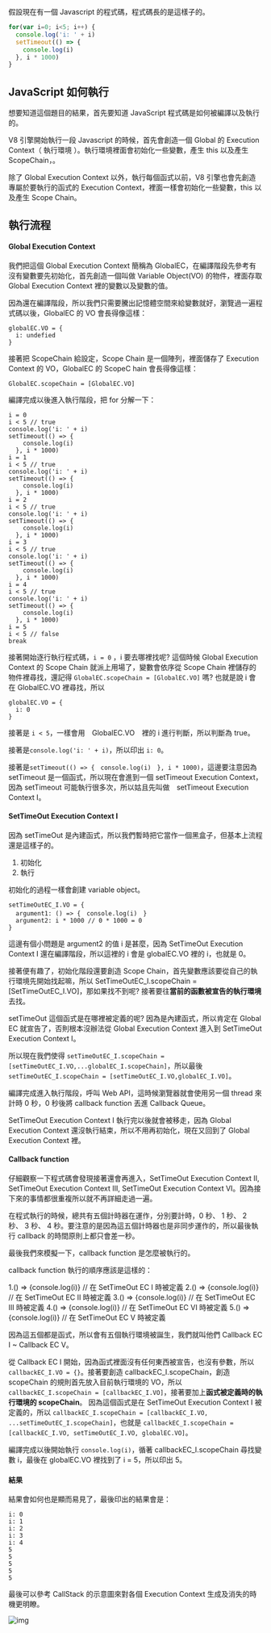 假設現在有一個 Javascript 的程式碼，程式碼長的是這樣子的。

``` js
for(var i=0; i<5; i++) {
  console.log('i: ' + i)
  setTimeout(() => {
    console.log(i)
  }, i * 1000)
}
```

## **JavaScript 如何執行**

想要知道這個題目的結果，首先要知道 JavaScript 程式碼是如何被編譯以及執行的。

V8 引擎開始執行一段 Javascript 的時候，首先會創造一個 Global 的 Execution Context（ 執行環境 ）。執行環境裡面會初始化一些變數，產生 this 以及產生 ScopeChain，。

除了 Global Execution Context 以外，執行每個函式以前，V8 引擎也會先創造專屬於要執行的函式的 Execution Context，裡面一樣會初始化一些變數，this 以及產生 Scope Chain。

## **執行流程**

#### Global Execution Context

我們把這個 Global Execution Context 簡稱為 GlobalEC，在編譯階段先參考有沒有變數要先初始化，首先創造一個叫做 Variable Object(VO) 的物件，裡面存取 Global Execution Context 裡的變數以及變數的值。

因為還在編譯階段，所以我們只需要騰出記憶體空間來給變數就好，瀏覽過一遍程式碼以後，GlobalEC 的 VO 會長得像這樣：

```
globalEC.VO = {
  i: undefied
}

```

接著把 ScopeChain 給設定，Scope Chain 是一個陣列，裡面儲存了 Execution Context 的 VO，GlobalEC 的 ScopeC hain 會長得像這樣：

```
GlobalEC.scopeChain = [GlobalEC.VO]

```

編譯完成以後進入執行階段，把 for 分解一下：

```
i = 0
i < 5 // true
console.log('i: ' + i)
setTimeout(() => {
    console.log(i)
  }, i * 1000)
i = 1
i < 5 // true
console.log('i: ' + i)
setTimeout(() => {
    console.log(i)
  }, i * 1000)
i = 2
i < 5 // true
console.log('i: ' + i)
setTimeout(() => {
    console.log(i)
  }, i * 1000)
i = 3
i < 5 // true
console.log('i: ' + i)
setTimeout(() => {
    console.log(i)
  }, i * 1000)
i = 4
i < 5 // true
console.log('i: ' + i)
setTimeout(() => {
    console.log(i)
  }, i * 1000)
i = 5
i < 5 // false
break
```

接著開始逐行執行程式碼，`i = 0` ，i 要去哪裡找呢? 這個時候 Global Execution Context 的 Scope Chain 就派上用場了，變數會依序從 Scope Chain 裡儲存的物件裡尋找，還記得 `GlobalEC.scopeChain = [GlobalEC.VO]` 嗎? 也就是說 i 會在 GlobalEC.VO 裡尋找，所以

```
globalEC.VO = {
  i: 0
}
```

接著是 `i < 5`，一樣會用　GlobalEC.VO　裡的 i 進行判斷，所以判斷為 true。

接著是`console.log('i: ' + i)`，所以印出 `i: 0`。

接著是`setTimeout(() => {　console.log(i)　}, i * 1000)`，這邊要注意因為 setTimeout 是一個函式，所以現在會進到一個 setTimeout Execution Context，因為 setTimeout 可能執行很多次，所以姑且先叫做　setTimeout Execution Context I。

#### SetTimeOut Execution Context I

因為 setTimeOut 是內建函式，所以我們暫時把它當作一個黑盒子，但基本上流程還是這樣子的。

1. 初始化
2. 執行

初始化的過程一樣會創建 variable object。

```
setTimeOutEC_I.VO = {
  argument1: () => {　console.log(i)　}
  argument2: i * 1000 // 0 * 1000 = 0
}
```

這邊有個小問題是 argument2 的值 i 是甚麼，因為 SetTimeOut Execution Context I 還在編譯階段，所以這裡的 i 會是 globalEC.VO 裡的 i，也就是 0。 

接著便有趣了，初始化階段還要創造 Scope Chain，首先變數應該要從自己的執行環境先開始找起嘛，所以 SetTimeOutEC_I.scopeChain =
[SetTimeOutEC_I.VO]，那如果找不到呢? 接著要往**當前的函數被宣告的執行環境**去找。

setTimeOut 這個函式是在哪裡被定義的呢? 因為是內建函式，所以肯定在 Global EC 就宣告了，否則根本沒辦法從 Global Execution Context 進入到 SetTimeOut Execution Context I。

所以現在我們使得 `setTimeOutEC_I.scopeChain = [setTimeOutEC_I.VO,...globalEC_I.scopeChain]`，所以最後`setTimeOutEC_I.scopeChain = [setTimeOutEC_I.VO,globalEC_I.VO]`。

編譯完成進入執行階段，呼叫 Web API，這時候瀏覽器就會使用另一個 thread 來計時 0 秒，0 秒後將 callback function 丟進 Callback Queue。

SetTimeOut Execution Context I 執行完以後就會被移走，因為 Global Execution Context 還沒執行結束，所以不用再初始化，現在又回到了 Global Execution Context 裡。

#### Callback function

仔細觀察一下程式碼會發現接著還會再進入，SetTimeOut Execution Context II, SetTimeOut Execution Context III, SetTimeOut Execution Context VI。因為接下來的事情都很重複所以就不再詳細走過一遍。

在程式執行的時候，總共有五個計時器在運作，分別要計時，0 秒、 1 秒、 2 秒、 3 秒、 4 秒。要注意的是因為這五個計時器也是非同步運作的，所以最後執行 callback 的時間原則上都只會差一秒。

最後我們來模擬一下，callback function 是怎麼被執行的。

callback function 執行的順序應該是這樣的：

1.() => {console.log(i)} // 在 SetTimeOut EC I 時被定義
2.() => {console.log(i)} // 在 SetTimeOut EC II 時被定義
3.() => {console.log(i)} // 在 SetTimeOut EC III 時被定義
4.() => {console.log(i)} // 在 SetTimeOut EC VI 時被定義
5.() => {console.log(i)} // 在 SetTimeOut EC V 時被定義

因為這五個都是函式，所以會有五個執行環境被誕生，我們就叫他們 Callback EC I ~ Callback EC V。

從 Callback EC I 開始，因為函式裡面沒有任何東西被宣告，也沒有參數，所以 `callbackEC_I.VO = {}`。接著要創造 callbackEC_I.scopeChain，創造 scopeChain 的規則首先放入目前執行環境的 VO，所以 `callbackEC_I.scopeChain = [callbackEC_I.VO]`，接著要加上**函式被定義時的執行環境的 scopeChain**。 因為這個函式是在 SetTimeOut Execution Context I 被定義的，所以 `callbackEC_I.scopeChain = [callbackEC_I.VO, ...setTimeOutEC_I.scopeChain]`，也就是 `callbackEC_I.scopeChain = [callbackEC_I.VO, setTimeOutEC_I.VO, globalEC.VO]`。

編譯完成以後開始執行 `console.log(i)`，循著 callbackEC_I.scopeChain 尋找變數 i，最後在 globalEC.VO 裡找到了 i = 5，所以印出 5。

#### 結果

結果會如何也是顯而易見了，最後印出的結果會是：

```
i: 0
i: 1
i: 2
i: 3
i: 4
5
5
5
5
5
```

最後可以參考 CallStack 的示意圖來對各個 Execution Context 生成及消失的時機更明瞭。

![img](https://i.imgur.com/ObxP0Kd.png)






